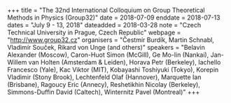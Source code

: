 +++
title = "The 32nd International Colloquium on Group Theoretical Methods in
Physics (Group32)"
date = 2018-07-09
enddate = 2018-07-13
dates = "July 9 - 13, 2018"
dateadded = 2018-03-28
note = "Czech Technical University in Prague, Czech Republic"
webpage = "http://www.group32.cz"
organisers = "&#268;estmír Burdík, Martin Schnabl, Vladimír Sou&#269;ek, Rikard von Unge (and others)"
speakers = "Belavin Alexander (Moscow), Caron-Huot Simon (McGill), Ge
Mo-lin (Nankai), Jan-Willem van Holten (Amsterdam & Leiden), Horava
Petr (Berkeley), Iachello Francesco (Yale), Kac Viktor (MIT),
Kobayashi Toshiyuki (Tokyo), Korepin Vladimir (Stony Brook),
Lechtenfeld Olaf (Hannover), Marquette Ian (Brisbane), Ragoucy Eric
(Annecy), Reshetikhin Nicolay (Berkeley), Simmons-Duffin David
(Caltech), Winternitz Pavel (Montreal)"
+++
